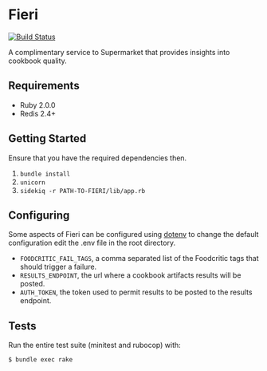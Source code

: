 # Fieri

[![Build Status](https://travis-ci.org/opscode/fieri.svg?branch=master)](https://travis-ci.org/opscode/fieri)

A complimentary service to Supermarket that provides insights into cookbook quality.

## Requirements

- Ruby 2.0.0
- Redis 2.4+

## Getting Started

Ensure that you have the required dependencies then.

1. `bundle install`
1. `unicorn`
1. `sidekiq -r PATH-TO-FIERI/lib/app.rb`

## Configuring

Some aspects of Fieri can be configured using [dotenv](https://github.com/bkeepers/dotenv)
to change the default configuration edit the .env file in the root directory.

- `FOODCRITIC_FAIL_TAGS`, a comma separated list of the Foodcritic tags that should trigger a failure.
- `RESULTS_ENDPOINT`, the url where a cookbook artifacts results will be posted.
- `AUTH_TOKEN`, the token used to permit results to be posted to the results endpoint.

## Tests

Run the entire test suite (minitest and rubocop) with:

```
$ bundle exec rake
```
